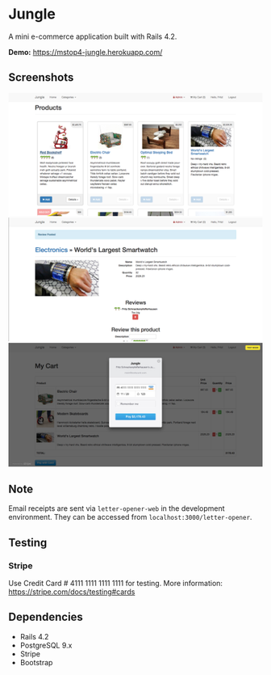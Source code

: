# Jungle

A mini e-commerce application built with Rails 4.2.

**Demo:** https://mstop4-jungle.herokuapp.com/

## Screenshots

!["Index"](https://github.com/mstop4/jungle-rails/blob/master/doc/index.png)
!["Detail"](https://github.com/mstop4/jungle-rails/blob/master/doc/detail.png)
!["Stripe"](https://github.com/mstop4/jungle-rails/blob/master/doc/pay.png)

## Note

Email receipts are sent via `letter-opener-web` in the development environment. They can be accessed from `localhost:3000/letter-opener`.

## Testing

### Stripe
Use Credit Card # 4111 1111 1111 1111 for testing. More information: <https://stripe.com/docs/testing#cards>

## Dependencies

* Rails 4.2
* PostgreSQL 9.x
* Stripe
* Bootstrap
